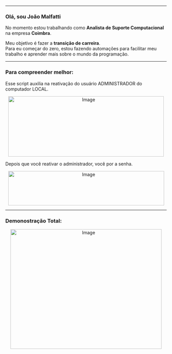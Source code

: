 

---

### Olá, sou João Malfatti

No momento estou trabalhando como **Analista de Suporte Computacional** na empresa **Coimbra**.

Meu objetivo é fazer a **transição de carreira**.  
Para eu começar do zero, estou fazendo automações para facilitar meu trabalho e aprender mais sobre o mundo da programação.

---

### Para compreender melhor:

Esse script auxilia na reativação do usuário ADMINISTRADOR do computador LOCAL.
<p align="center"> 
    <img width="486" height="188" alt="Image" src="https://github.com/user-attachments/assets/dc1dc166-adc1-4ec2-8f5c-a2481232854c" />
<p>

Depois que você reativar o administrador, você por a senha.
<p align="center">
    <img width="487" height="107" alt="Image" src="https://github.com/user-attachments/assets/c999381d-bef2-4465-a974-92efc05465c8" />
<p>


---

### Demonostração Total:
<p align="center">
    <img width="472" height="373" alt="Image" src="https://github.com/user-attachments/assets/5c808e87-76f3-46d7-9c05-5173a6266061" />
<p>